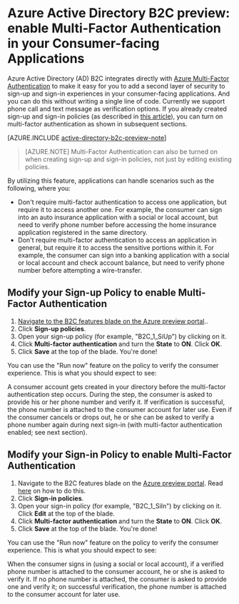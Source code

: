 <properties
    pageTitle="Azure Active Directory B2C preview: Multi-Factor Authentication | Microsoft Azure"
    description="How to enable Multi-Factor Authentication in consumer-facing applications secured by Azure Active Directory B2C"
    services="active-directory-b2c"
    documentationCenter=""
    authors="swkrish"
    manager="msmbaldwin"
    editor="curtand"/>

<tags
    ms.service="active-directory-b2c"
    ms.workload="identity"
    ms.tgt_pltfrm="na"
    ms.devlang="na"
    ms.topic="article"
    ms.date="09/22/2015"
    ms.author="swkrish"/>

# Azure Active Directory B2C preview: enable Multi-Factor Authentication in your Consumer-facing Applications

Azure Active Directory (AD) B2C integrates directly with [Azure Multi-Factor Authentication](../multi-factor-authentication/multi-factor-authentication.md) to make it easy for you to add a second layer of security to sign-up and sign-in experiences in your consumer-facing applications. And you can do this without writing a single line of code. Currently we support phone call and text message as verification options. If you already created sign-up and sign-in policies (as described in [this article]()), you can turn on multi-factor authentication as shown in subsequent sections.

[AZURE.INCLUDE [active-directory-b2c-preview-note](../../includes/active-directory-b2c-preview-note.md)]

> [AZURE.NOTE]
Multi-Factor Authentication can also be turned on when creating sign-up and sign-in policies, not just by editing existing policies.

By utilizing this feature, applications can handle scenarios such as the following, where you:

- Don't require multi-factor authentication to access one application, but require it to access another one. For example, the consumer can sign into an auto insurance application with a social or local account, but need to verify phone number before accessing the home insurance application registered in the same directory.
- Don't require multi-factor authentication to access an application in general, but require it to access the sensitive portions within it. For example, the consumer can sign into a banking application with a social or local account and check account balance, but need to verify phone number before attempting a wire-transfer.

## Modify your Sign-up Policy to enable Multi-Factor Authentication

1. [Navigate to the B2C features blade on the Azure preview portal](active-directory-b2c-app-registration.md#navigate-to-the-b2c-features-blade)..
2. Click **Sign-up policies**.
3. Open your sign-up policy (for example, "B2C_1_SiUp") by clicking on it.
4. Click **Multi-factor authentication** and turn the **State** to **ON**. Click **OK**.
5. Click **Save** at the top of the blade. You're done!

You can use the "Run now" feature on the policy to verify the consumer experience. This is what you should expect to see:

A consumer account gets created in your directory before the multi-factor authentication step occurs. During the step, the consumer is asked to provide his or her phone number and verify it. If verification is successful, the phone number is attached to the consumer account for later use. Even if the consumer cancels or drops out, he or she can be asked to verify a phone number again during next sign-in (with multi-factor authentication enabled; see next section).

## Modify your Sign-in Policy to enable Multi-Factor Authentication

1. Navigate to the B2C features blade on the [Azure preview portal](htts://portal.azure.com/). Read [here](active-directory-b2c-app-registration.md#navigate-to-the-b2c-features-blade) on how to do this.
2. Click **Sign-in policies**.
3. Open your sign-in policy (for example, "B2C_1_SiIn") by clicking on it. Click **Edit** at the top of the blade.
4. Click **Multi-factor authentication** and turn the **State** to **ON**. Click **OK**.
5. Click **Save** at the top of the blade. You're done!

You can use the "Run now" feature on the policy to verify the consumer experience. This is what you should expect to see:

When the consumer signs in (using a social or local account), if a verified phone number is attached to the consumer account, he or she is asked to verify it. If no phone number is attached, the consumer is asked to provide one and verify it; on successful verification, the phone number is attached to the consumer account for later use.

